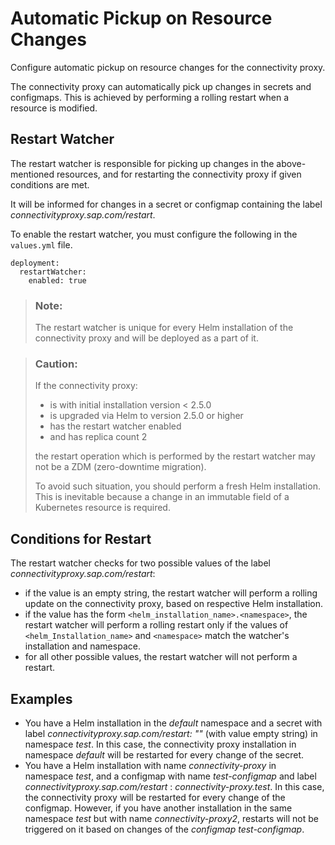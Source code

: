 <!-- loio78ddb8fba2a94ff98f7152359b8e4875 -->

# Automatic Pickup on Resource Changes

Configure automatic pickup on resource changes for the connectivity proxy.

The connectivity proxy can automatically pick up changes in secrets and configmaps. This is achieved by performing a rolling restart when a resource is modified.



<a name="loio78ddb8fba2a94ff98f7152359b8e4875__section_p3g_rzt_ysb"/>

## Restart Watcher

The restart watcher is responsible for picking up changes in the above-mentioned resources, and for restarting the connectivity proxy if given conditions are met.

It will be informed for changes in a secret or configmap containing the label *connectivityproxy.sap.com/restart*.

To enable the restart watcher, you must configure the following in the `values.yml` file.

```
deployment:
  restartWatcher:
    enabled: true
```

> ### Note:  
> The restart watcher is unique for every Helm installation of the connectivity proxy and will be deployed as a part of it.

> ### Caution:  
> If the connectivity proxy:
> 
> -   is with initial installation version < 2.5.0
> -   is upgraded via Helm to version 2.5.0 or higher
> -   has the restart watcher enabled
> -   and has replica count 2
> 
> the restart operation which is performed by the restart watcher may not be a ZDM \(zero-downtime migration\).
> 
> To avoid such situation, you should perform a fresh Helm installation. This is inevitable because a change in an immutable field of a Kubernetes resource is required.



<a name="loio78ddb8fba2a94ff98f7152359b8e4875__section_j55_vzt_ysb"/>

## Conditions for Restart

Тhe restart watcher checks for two possible values of the label *connectivityproxy.sap.com/restart*:

-   if the value is an empty string, the restart watcher will perform a rolling update on the connectivity proxy, based on respective Helm installation.
-   if the value has the form `<helm_installation_name>.<namespace>`, the restart watcher will perform a rolling restart only if the values of `<helm_Installation_name>` and `<namespace>` match the watcher's installation and namespace.
-   for all other possible values, the restart watcher will not perform a restart.



<a name="loio78ddb8fba2a94ff98f7152359b8e4875__section_wgv_xzt_ysb"/>

## Examples

-   You have a Helm installation in the *default* namespace and a secret with label *connectivityproxy.sap.com/restart: ""* \(with value empty string\) in namespace *test*. In this case, the connectivity proxy installation in namespace *default* will be restarted for every change of the secret.
-   You have a Helm installation with name *connectivity-proxy* in namespace *test*, and a configmap with name *test-configmap* and label *connectivityproxy.sap.com/restart* : *connectivity-proxy.test*. In this case, the connectivity proxy will be restarted for every change of the configmap. However, if you have another installation in the same namespace *test* but with name *connectivity-proxy2*, restarts will not be triggered on it based on changes of the *configmap test-configmap*.

